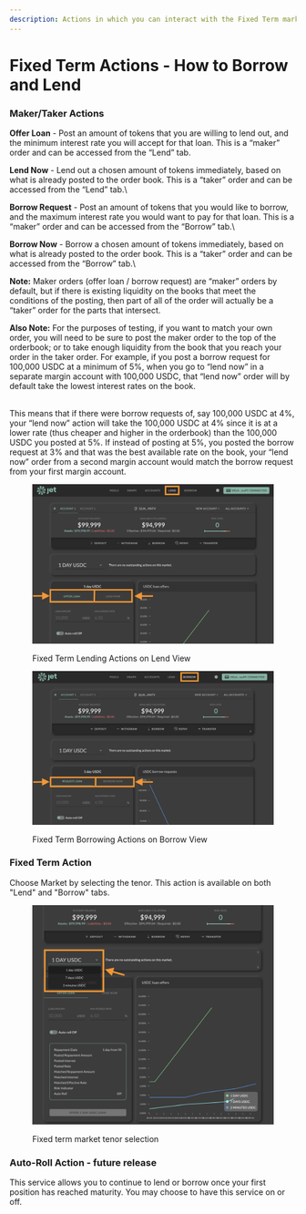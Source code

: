 ```yaml
---
description: Actions in which you can interact with the Fixed Term market
---
```


# Fixed Term Actions - How to Borrow and Lend

### **Maker/Taker Actions**

**Offer Loan** - Post an amount of tokens that you are willing to lend out, and the minimum interest rate you will accept for that loan. This is a “maker” order and can be accessed from the “Lend” tab.&#x20;



**Lend Now** - Lend out a chosen amount of tokens immediately, based on what is already posted to the order book. This is a “taker” order and can be accessed from the “Lend” tab.\


**Borrow Request** - Post an amount of tokens that you would like to borrow, and the maximum interest rate you would want to pay for that loan. This is a “maker” order and can be accessed from the “Borrow” tab.\


**Borrow Now** - Borrow a chosen amount of tokens immediately, based on what is already posted to the order book. This is a “taker” order and can be accessed from the “Borrow” tab.\


**Note:** Maker orders (offer loan / borrow request) are “maker” orders by default, but if there is  existing liquidity on the books that meet the conditions of the posting, then part of all of the order will actually be a “taker” order for the parts that intersect.



**Also Note:** For the purposes of testing, if you want to match your own order, you will need to be sure to post the maker order to the top of the orderbook; or to take enough liquidity from the book that you reach your order in the taker order. For example, if you post a borrow request for 100,000 USDC at a minimum of 5%, when you go to “lend now” in a separate margin account with 100,000 USDC, that “lend now” order will by default take the lowest interest rates on the book.&#x20;

\
This means that if there were borrow requests of, say 100,000 USDC at 4%, your “lend now” action will take the 100,000 USDC at 4% since it is at a lower rate (thus cheaper and higher in the orderbook) than the 100,000 USDC you posted at 5%. If instead of posting at 5%, you posted the borrow request at 3% and that was the best available rate on the book, your “lend now” order from a second margin account would match the borrow request from your first margin account.





<figure><img src="../../../.gitbook/assets/Screen Shot 2023-03-03 at 7.43.31 AM.png" alt=""><figcaption><p>Fixed Term Lending Actions on Lend View</p></figcaption></figure>

<figure><img src="../../../.gitbook/assets/Screen Shot 2023-03-03 at 7.36.40 AM.png" alt=""><figcaption><p>Fixed Term Borrowing Actions on Borrow View</p></figcaption></figure>

### Fixed Term Action

Choose Market by selecting the tenor. This action is available on both "Lend" and "Borrow" tabs.

<figure><img src="../../../.gitbook/assets/Screen Shot 2023-03-03 at 7.49.53 AM.png" alt=""><figcaption><p>Fixed term market tenor selection</p></figcaption></figure>

### Auto-Roll Action - future release

This service allows you to continue to lend or borrow once your first position has reached maturity. You may choose to have this service on or off.&#x20;
